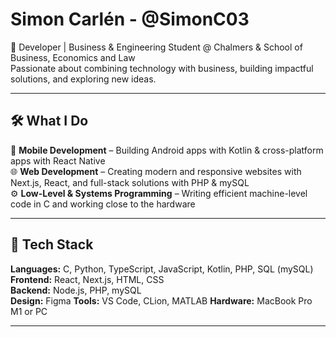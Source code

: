 # Simon Carlén - @SimonC03

🚀 Developer | Business & Engineering Student @ Chalmers & School of Business, Economics and Law  
Passionate about combining technology with business, building impactful solutions, and exploring new ideas.  

---

## 🛠 What I Do  
📱 **Mobile Development** – Building Android apps with Kotlin & cross-platform apps with React Native  
🌐 **Web Development** – Creating modern and responsive websites with Next.js, React, and full-stack solutions with PHP & mySQL  
⚙️ **Low-Level & Systems Programming** – Writing efficient machine-level code in C and working close to the hardware  

---

## 🔧 Tech Stack
**Languages:** C, Python, TypeScript, JavaScript, Kotlin, PHP, SQL (mySQL)  
**Frontend:** React, Next.js, HTML, CSS  
**Backend:** Node.js, PHP, mySQL  
**Design:** Figma
**Tools:** VS Code, CLion, MATLAB
**Hardware:** MacBook Pro M1 or PC

---
